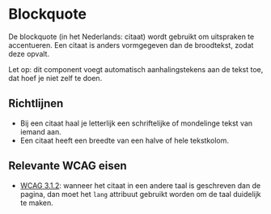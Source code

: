 # Blockquote

De blockquote (in het Nederlands: citaat) wordt gebruikt om uitspraken te accentueren. Een citaat is anders vormgegeven dan de broodtekst, zodat deze opvalt.

Let op: dit component voegt automatisch aanhalingstekens aan de tekst toe, dat hoef je niet zelf te doen.

## Richtlijnen

- Bij een citaat haal je letterlijk een schriftelijke of mondelinge tekst van iemand aan.
- Een citaat heeft een breedte van een halve of hele tekstkolom.

## Relevante WCAG eisen

- [WCAG 3.1.2](https://www.w3.org/WAI/WCAG21/Understanding/language-of-parts.html): wanneer het citaat in een andere taal is geschreven dan de pagina, dan moet het `lang` attribuut gebruikt worden om de taal duidelijk te maken.

